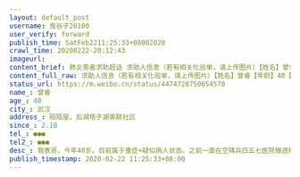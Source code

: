 ```yaml
---
layout: default_post
username: 鬼谷子20100
user_verify: forward
publish_time: SatFeb2211:25:33+08002020
crawl_time: 20200222-20:12:43
imageurl: 
content_brief: 肺炎患者求助超话 求助人信息（若有相关化验单，请上传图片）【姓名】曾睿【年龄】40【所在城市】武汉【所在小区、社区】陌陌屋，后湖塔子湖美联社区【患病时间】2.18【联系方式】●●●  【其他紧急联系人】●●●【病情描述】 我表哥，今年40岁。目前属于重症+疑似病人状态。 ...全文
content_full_raw: 求助人信息（若有相关化验单，请上传图片）【姓名】曾睿【年龄】40【所在城市】武汉【所在小区、社区】陌陌屋，后湖塔子湖美联社区【患病时间】2.18【联系方式】●●●【其他紧急联系人】●●●【病情描述】我表哥，今年40岁。目前属于重症+疑似病人状态。之前一直在空降兵四五七医院做透析，2.18号检查出疑似新冠型肺炎。五天以来完全不能吃喝，吃什么吐什么，这几天还伴随不停发癫痫症状，口吐白沫，翻白眼，还伴随39以上的高烧，情况已经非常非常紧急了！！！！医生也已经下了病危通知书我们家人这几天不停的已将病情上报国务院小程序，微邻里，社区，街道，还打了市长热线跟湖北经视，得到的答复均是让我们等回复，甚至石沉大海！！……目前我表哥需要通过做肾透析才能保命，但因该医院为非定点医院，无法做核酸测试进行确诊，所以那个医生就说什么国家有红头文件说不是确诊的病人就无法做透析！而现在四五七医院还勒令他们母子立即转至其他定点医院。我哥已经昏迷了动都不能动还怎么转？？？我们请求医院帮我们协调转院医院又说是社区才能解决的事。好，我们上报至社区，而他们社区给的回复又是让我们遥遥无期的等！！！目前医院里只有我姨妈也就是病人母亲一直在照顾他，身体很不好，年龄大了熬了几个通宵现在已经完全支撑不住了只能依靠我们家人帮她声援！现在已经人命关天了，，。恳请大家看到的朋友帮帮我们，帮我们转发下，今天再不做透析，再没有医院可以收治治疗我表哥就真的没救了。需求：需要调整好的医院做crt透析。现在只能靠透析来维持生命。确诊的癫痫等病症都是因为得不到及时的透析导致的。现在所在的部队医院也尽力了。
status_url: https://m.weibo.cn/status/4474728750654578
name_: 曾睿
age_: 40
city_: 武汉
address_: 陌陌屋，后湖塔子湖美联社区
since_: 2.18
tel_: ●●●
tel2_: ●●●
desc_: 我表哥，今年40岁。目前属于重症+疑似病人状态。之前一直在空降兵四五七医院做透析，2.18号检查出疑似新冠型肺炎。五天以来完全不能吃喝，吃什么吐什么，这几天还伴随不停发癫痫症状，口吐白沫，翻白眼，还伴随39以上的高烧，情况已经非常非常紧急了！！！！医生也已经下了病危通知书我们家人这几天不停的已将病情上报国务院小程序，微邻里，社区，街道，还打了市长热线跟湖北经视，得到的答复均是让我们等回复，甚至石沉大海！！……目前我表哥需要通过做肾透析才能保命，但因该医院为非定点医院，无法做核酸测试进行确诊，所以那个医生就说什么国家有红头文件说不是确诊的病人就无法做透析！而现在四五七医院还勒令他们母子立即转至其他定点医院。我哥已经昏迷了动都不能动还怎么转？？？我们请求医院帮我们协调转院医院又说是社区才能解决的事。好，我们上报至社区，而他们社区给的回复又是让我们遥遥无期的等！！！目前医院里只有我姨妈也就是病人母亲一直在照顾他，身体很不好，年龄大了熬了几个通宵现在已经完全支撑不住了只能依靠我们家人帮她声援！现在已经人命关天了，，。恳请大家看到的朋友帮帮我们，帮我们转发下，今天再不做透析，再没有医院可以收治治疗我表哥就真的没救了。需求需要调整好的医院做crt透析。现在只能靠透析来维持生命。确诊的癫痫等病症都是因为得不到及时的透析导致的。现在所在的部队医院也尽力了。
publish_timestamp: 2020-02-22 11:25:33+08:00
---
```


